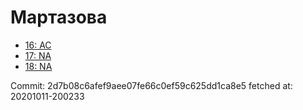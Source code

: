 # Мартазова
- [16: AC](16.md)
- [17: NA](17.md)
- [18: NA](18.md)

Commit: 2d7b08c6afef9aee07fe66c0ef59c625dd1ca8e5
 fetched at: 20201011-200233
